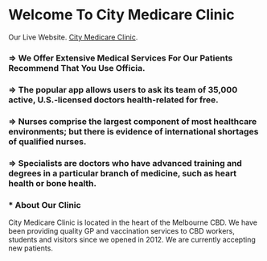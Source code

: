 # Welcome To City Medicare Clinic

Our Live Website. [City Medicare Clinic](https://city-medicare-clinic.web.app/).

### => We Offer Extensive Medical Services For Our Patients Recommend That You Use Officia.

### => The popular app allows users to ask its team of 35,000 active, U.S.-licensed doctors health-related for free.

### => Nurses comprise the largest component of most healthcare environments; but there is evidence of international shortages of qualified nurses.

### => Specialists are doctors who have advanced training and degrees in a particular branch of medicine, such as heart health or bone health.

### * About Our Clinic
City Medicare Clinic is located in the heart of the Melbourne CBD. We have been providing quality GP and vaccination services to CBD workers, students and visitors since we opened in 2012. We are currently accepting new patients.

